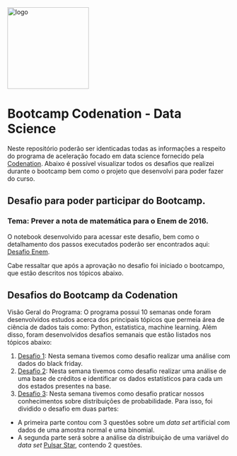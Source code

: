 <img width="184" alt="logo" src="https://user-images.githubusercontent.com/8771239/80003862-014de900-8498-11ea-83cd-9ab17bffe417.png">

# Bootcamp Codenation - Data Science

Neste repositório poderão ser identicadas todas as informações a respeito do programa de aceleração focado em data science fornecido pela [Codenation](https://codenation.dev/). Abaixo é possível visualizar todos os desafios que realizei durante o bootcamp bem como o projeto que desenvolvi para poder fazer do curso.

## Desafio para poder participar do Bootcamp.

### Tema: Prever a nota de matemática para o Enem de 2016.

O notebook desenvolvido para acessar este desafio, bem como o detalhamento dos passos executados poderão ser encontrados aqui: [Desafio Enem](https://github.com/rafaelpds/Codenation/tree/master/Desafios/Desafio_0).

Cabe ressaltar que após a aprovação no desafio foi iniciado o bootcampo, que estão descritos nos tópicos abaixo.

## Desafios do Bootcamp da Codenation

Visão Geral do Programa: O programa possui 10 semanas onde foram desenvolvidos estudos acerca dos principais tópicos que permeia área de ciência de dados tais como: Python, estatistica, machine learning. Além disso, foram desenvolvidos desafios semanais que estão listados nos tópicos abaixo:

1. [Desafio 1](https://github.com/rafaelpds/Codenation/blob/master/Desafios/Desafio_1): Nesta semana tivemos como desafio realizar uma análise com dados do black friday.</li>
2. [Desafio 2](https://github.com/rafaelpds/Codenation/blob/master/Desafios/Desafio_2): Nesta semana tivemos como desafio realizar uma análise de uma base de créditos e identificar os dados estatísticos para cada um dos estados presentes na base.</li>
3. [Desafio 3](https://github.com/rafaelpds/Codenation/tree/master/Desafios/Desafio_3): Nesta semana tivemos como desafio praticar nossos conhecimentos sobre distribuições de probabilidade. Para isso, foi dividido o desafio em duas partes:
- A primeira parte contou com 3 questões sobre um *data set* artificial com dados de uma amostra normal e
    uma binomial.
- A segunda parte será sobre a análise da distribuição de uma variável do _data set_ [Pulsar Star](https://archive.ics.uci.edu/ml/datasets/HTRU2), contendo 2 questões.
